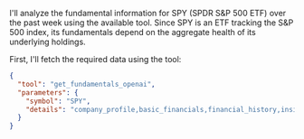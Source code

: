 I'll analyze the fundamental information for SPY (SPDR S&P 500 ETF) over the past week using the available tool. Since SPY is an ETF tracking the S&P 500 index, its fundamentals depend on the aggregate health of its underlying holdings.

First, I'll fetch the required data using the tool:
```json
{
  "tool": "get_fundamentals_openai",
  "parameters": {
    "symbol": "SPY",
    "details": "company_profile,basic_financials,financial_history,insider_transactions,financial_documents"
  }
}
```